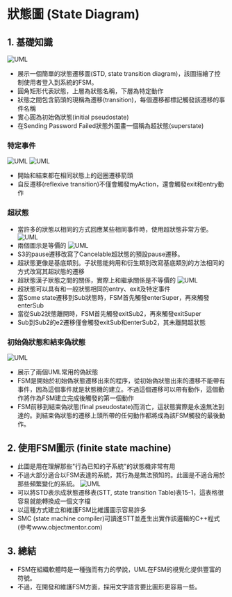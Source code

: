 狀態圖 (State Diagram)
======

## 1. 基礎知識
![UML](15_1.png "FSM.md")
 - 展示一個簡單的狀態遷移圖(STD, state transition diagram)，該圖描繪了控制使用者登入到系統的FSM。
 - 圓角矩形代表狀態，上層為狀態名稱，下層為特定動作
 - 狀態之間包含箭頭的現稱為遷移(transition)，每個遷移都標記觸發該遷移的事件名稱
 - 實心圓為初始偽狀態(initial pseudostate)
 - 在Sending Password Failed狀態外圍畫一個稱為超狀態(superstate)

### 特定事件
![UML](15_2.png "FSM.md")
![UML](15_3.png "FSM.md")
- 開始和結束都在相同狀態上的迴圈遷移箭頭
- 自反遷移(reflexive transition)不僅會觸發myAction，還會觸發exit和entry動作

### 超狀態
- 當許多的狀態以相同的方式回應某些相同事件時，使用超狀態非常方便。
![UML](15_4.png "FSM.md")
- 兩個圖示是等價的
![UML](15_5.png "FSM.md")
- S3的pause遷移改寫了Cancelable超狀態的預設pause遷移。
- 超狀態更像是基底類別。子狀態能夠用和衍生類別改寫基底類別的方法相同的方式改寫其超狀態的遷移
- 超狀態漢子狀態之間的關係，實際上和繼承關係是不等價的
![UML](15_6.png "FSM.md")
- 超狀態可以具有和一般狀態相同的entry、exit及特定事件
- 當Some state遷移到Sub狀態時，FSM首先觸發enterSuper，再來觸發enterSub
- 當從Sub2狀態離開時，FSM首先觸發exitSub2，再來觸發exitSuper
- Sub到Sub2的e2遷移僅會觸發exitSub和enterSub2，其未離開超狀態

### 初始偽狀態和結束偽狀態
![UML](15_7.png "FSM.md")
- 展示了兩個UML常用的偽狀態
- FSM是開始於初始偽狀態遷移出來的程序，從初始偽狀態出來的遷移不能帶有事件，因為這個事件就是狀態機的建立。不過這個遷移可以帶有動作，這個動作將作為FSM建立完成後觸發的第一個動作
- FSM前移到結束偽狀態(final pseudostate)而消亡，這狀態實際是永遠無法到達的。到結束偽狀態的遷移上頭所帶的任何動作都將成為該FSM觸發的最後動作。


## 2. 使用FSM圖示 (finite state machine)
- 此圖是用在理解那些"行為已知的子系統"的狀態機非常有用
- 不過大部分適合以FSM表達的系統，其行為是無法預知的。此圖是不適合用於那些頻繁變化的系統。
![UML](15_8.png "FSM.md")
- 可以將STD表示成狀態遷移表(STT, state transition Table)表15-1，這表格很容易就能轉換成一個文字檔
- 以這種方式建立和維護FSM比維護圖示容易許多
- SMC (state machine compiler)可讀進STT並產生出實作該邏輯的C++程式(參考www.objectmentor.com)


## 3. 總結
- FSM在組織軟體時是一種強而有力的學說，UML在FSM的視覺化提供豐富的符號。
- 不過，在開發和維護FSM方面，採用文字語言要比圖形更容易一些。